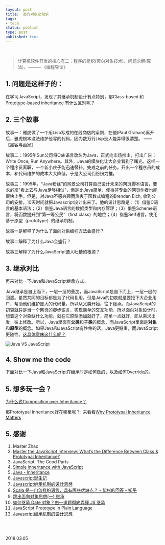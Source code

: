```yaml
--- 
layout: post
title:  面向对象之继承
tags:
- tech
status: publish
type: post
published: true
---
```


<br>

> 计算机软件开发的核心有二：程序的组织(面向对象技术)、问题求解(算法)。——— 《编程导论》

## 1. 问题是这样子的：
	
在学习JavaScript，发现了其继承机制设计有点特别，那Class-based 和 Prototype-based inheritance 有什么区别呢？
	
## 2. 三个故事
	
故事一：雅虎做了一个用Lisp写成的在线商店的案例，在他(Paul Graham)离开后，雅虎根本没法维护他写的代码，因为数万行Lisp没人能弄得很清楚。 —— 《黑客与画家》
	
故事二：1995年Sun公司将Oak语言改名为Java，正式向市场推出，打出广告：Write Once, Run Anywhere。其外，Java的模块化让大企业看到了曙光。这样一个程序员离职，一个新小伙子能迅速替补，完成之前的任务。开出一个程序员的成本，和代码维护的成本大大降低，于是大公司们纷纷力推。
	
故事三：1995年，“Java粉丝”的网景公司打算自己设计未来的网页脚本语言，要求必须"看上去与Java足够相似"，但是比Java简单，使得非专业的网页作者也能很快上手。但是，对Java不感兴趣而热衷于函数式编程的Brendan Eich, 收到公司的安排，10天时间就把Javascript设计出来了。他的设计思路是：（1）借鉴C语言的基本语法；（2）借鉴Java语言的数据类型和内存管理；（3）借鉴Scheme语言，将函数提升到"第一等公民"（first class）的地位；（4）借鉴Self语言，使用基于原型（prototype）的继承机制。
	
故事一是解释了为什么了面向对象编程方法会盛行？

故事二解释了为什么Java会盛行？

故事三解释了为什么JavaScript遭人吐槽的根源？
	
## 3. 继承对比
	
再来对比一下Java和JavaScript继承方式。
	
Java继承是自上而下，一层一层的叠加，而JavaScript是自下而上，一层一层的回溯。虽然共同的目标都是为了代码复用。但是Java的初衷就是要抢下大企业用户，帮助他们维护庞大的代码量，所以从父类开始，往下继承。而JavaScript的初衷就只是当一个网页的脚步语言，实现简单的交互功能，所以面向对象设计时，想着这个对象缺什么功能，就在它原型添加就好了，简单一点就好，即从需求出发，往上修改。所以，Java里面有**父类**和**子类**的概念，而JavaScript里面是**对象**和**原型**的概念。如果Java和JavaScript有性格的话，Java更稳重，而JavaScript更随性。[这具体意味这什么呢？](http://aaditmshah.github.io/why-prototypal-inheritance-matters/)
	
![Java VS JavaScript](https://i.imgur.com/ANJwcpy.png)
	
## 4. Show me the code 
	
下面对比一下Java和JavaScript在继承时是如何做的，以及如何Override的。

<script src="https://gist.github.com/WillWang-X/91af8fc596e450afd006045671d07676.js"></script>
	
	
<script src="https://gist.github.com/WillWang-X/a3791dac74fd738e94d025c80699a47e.js"></script>
	

## 5. 想多玩一会？
	
[为什么说Composition over Inheritance？](https://www.youtube.com/watch?v=wfMtDGfHWpA)
	
那Prototypal Inheritance好在哪里呢？: 来看看[Why Prototypal Inheritance Matters](http://aaditmshah.github.io/why-prototypal-inheritance-matters/)
	
## 5. 感谢
1. Master Zhao
1. [Master the JavaScript Interview: What’s the Difference Between Class & Prototypal Inheritance?](https://medium.com/javascript-scene/master-the-javascript-interview-what-s-the-difference-between-class-prototypal-inheritance-e4cd0a7562e9)
1. JavaScript: The Good Parts 
1. [Simple Inheritance with JavaScript](https://www.sitepoint.com/simple-inheritance-javascript/)
1. [Java - Inheritance](https://www.tutorialspoint.com/java/java_inheritance.htm)
1. [Javascript诞生记](http://www.ruanyifeng.com/blog/2011/06/birth_of_javascript.html)
1. [Javascript继承机制的设计思想](https://dancon.gitbooks.io/git-books/content/js/essay/JavaScript_OO_design.html)
1. [Scala 是一门怎样的语言，具有哪些优缺点？ - 紫杉的回答 - 知乎](https://www.zhihu.com/question/19748408/answer/62527490)
1. [跳出面向对象思想(一) 继承](https://casatwy.com/tiao-chu-mian-xiang-dui-xiang-si-xiang-yi-ji-cheng.html)
1. [如何继承 Date 对象？由一道题彻底弄懂 JS 继承](http://web.jobbole.com/93850/?utm_source=blog.jobbole.com&utm_medium=relatedPosts)
1. [JavaScript Prototype in Plain Language](http://javascriptissexy.com/javascript-prototype-in-plain-detailed-language/)
1. [Javascript继承机制的设计思想](http://www.ruanyifeng.com/blog/2011/06/designing_ideas_of_inheritance_mechanism_in_javascript.html)	

<br>
<br>
          
2018.03.05
